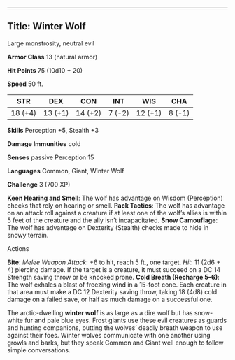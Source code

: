 -------------------------
Title: Winter Wolf
-------------------------


Large monstrosity, neutral evil

**Armor Class** 13 (natural armor)

**Hit Points** 75 (10d10 + 20)

**Speed** 50 ft.

| STR    | DEX     | CON     | INT     | WIS     | CHA
|---------| -------- |--------- |--------- |---------| --------
| 18 (+4)   | 13 (+1)   | 14 (+2)   | 7 (-2)   | 12 (+1)   | 8 (-1)

**Skills** Perception +5, Stealth +3

**Damage Immunities** cold

**Senses** passive Perception 15

**Languages** Common, Giant, Winter Wolf

**Challenge** 3 (700 XP)


**Keen Hearing and Smell**: The wolf has advantage on
Wisdom (Perception) checks that rely on hearing or smell.
**Pack Tactics**: The wolf has advantage on an attack roll against a
creature if at least one of the wolf’s allies is within 5 feet of
the creature and the ally isn’t incapacitated.
**Snow Camouflage**: The wolf has advantage on Dexterity (Stealth)
checks made to hide in snowy terrain.


Actions

**Bite**: *Melee Weapon Attack*: +6 to hit, reach 5 ft., one target.
*Hit*: 11 (2d6 + 4) piercing damage. If the target is a creature, it
must succeed on a DC 14 Strength saving throw or be knocked prone.
**Cold Breath (Recharge 5–6)**: The wolf exhales a blast of freezing
wind in a 15-foot cone. Each creature in that area must make a DC 12
Dexterity saving throw, taking 18 (4d8) cold damage on a failed
save, or half as much damage on a successful one.

The arctic-dwelling **winter wolf** is as large as a dire wolf but has
snow-white fur and pale blue eyes. Frost giants use these evil creatures
as guards and hunting companions, putting the wolves’ deadly breath
weapon to use against their foes. Winter wolves communicate with one
another using growls and barks, but they speak Common and Giant well
enough to follow simple conversations.

